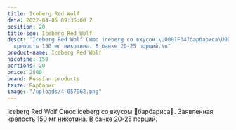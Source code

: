 ```yaml
---
title: Iceberg Red Wolf
date: 2022-04-05 09:35:00 Z
position: 20
title-seo: Iceberg Red Wolf
descr: "Iceberg Red Wolf Снюс iceberg со вкусом \U0001F347барбариса\U0001F347. Заявленная
  крепость 150 мг никотина. В банке 20-25 порций.\n"
product-name: Iceberg Red Wolf
nicotine: 150
portions: 20
price: 2800
brand: Russian products
taste: Барбарис
image: "/uploads/4-057962.png"
---
```


Iceberg Red Wolf Снюс iceberg со вкусом 🍇барбариса🍇. Заявленная крепость 150 мг никотина. В банке 20-25 порций.
